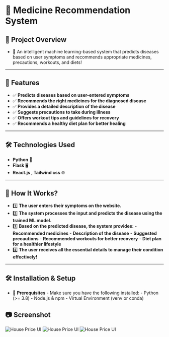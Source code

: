 # **🏥 Medicine Recommendation System**

## **🌟 Project Overview**
- 🚀 An intelligent machine learning-based system that predicts diseases based on user symptoms and recommends appropriate medicines, precautions, workouts, and diets!

---

## **🚀 Features**
- ✅ **Predicts diseases based on user-entered symptoms**
- ✅ **Recommends the right medicines for the diagnosed disease**
- ✅ **Provides a detailed description of the disease**
- ✅ **Suggests precautions to take during illness**
- ✅ **Offers workout tips and guidelines for recovery**
- ✅ **Recommends a healthy diet plan for better healing**

---

## **🛠️ Technologies Used**
- **Python** 🐍
- **Flask** 🖥️
- **React.js , Tailwind css** 🌐


---

## **🎯 How It Works?**
- 1️⃣ **The user enters their symptoms on the website.**
- 2️⃣ **The system processes the input and predicts the disease using the trained ML model.**
- 3️⃣ **Based on the predicted disease, the system provides:**
      - **Recommended medicines**
      - **Description of the disease**
      - **Suggested precautions**
      - **Recommended workouts for better recovery**
      - **Diet plan for a healthier lifestyle**
- 4️⃣ **The user receives all the essential details to manage their condition effectively!**

---

## **🛠️ Installation & Setup**

- 📌 **Prerequisites**
      - Make sure you have the following installed:
        - Python (>= 3.8)
        - Node.js & npm
        - Virtual Environment (venv or conda)

      

## **📷 Screenshot**
![House Price UI](Housing_Price_UI.png)
![House Price UI](Housing_Price_UI.png)
![House Price UI](Housing_Price_UI.png)





